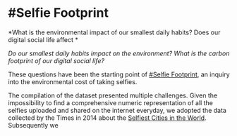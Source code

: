 # #Selfie Footprint
*What is the environmental impact of our smallest daily habits? Does our digital social life affect  *

*Do our smallest daily habits impact on the environment? What is the carbon footprint of our digital social life?*

These questions have been the starting point of [#Selfie Footprint](http://ciid.dk/education/portfolio/idp18/courses/data-visualization/selfie-footprint/), an inquiry into the environmental cost of taking selfies.

The compilation of the dataset presented multiple challenges. Given the impossibility to find a comprehensive numeric representation of all the selfies uploaded and shared on the internet everyday, we adopted the data collected by the Times in 2014 about the [Selfiest Cities in the World](http://time.com/selfies-cities-world-rankings/). Subsequently we 